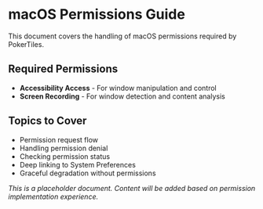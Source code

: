 # macOS Permissions Guide

This document covers the handling of macOS permissions required by PokerTiles.

## Required Permissions

- **Accessibility Access** - For window manipulation and control
- **Screen Recording** - For window detection and content analysis

## Topics to Cover

- Permission request flow
- Handling permission denial
- Checking permission status
- Deep linking to System Preferences
- Graceful degradation without permissions

*This is a placeholder document. Content will be added based on permission implementation experience.*